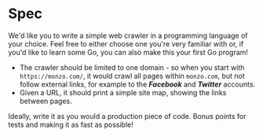 # Spec

We'd like you to write a simple web crawler in a programming language of your choice. Feel free to either choose one you're very familiar with or, if you'd like to learn some Go, you can also make this your first Go program!

- The crawler should be limited to one domain - so when you start with `https://monzo.com/`, it would crawl all pages within `monzo.com`, but not follow external links, for example to the ***Facebook*** and ***Twitter*** accounts.
- Given a URL, it should print a simple site map, showing the links between pages.

Ideally, write it as you would a production piece of code. Bonus points for tests and making it as fast as possible!
